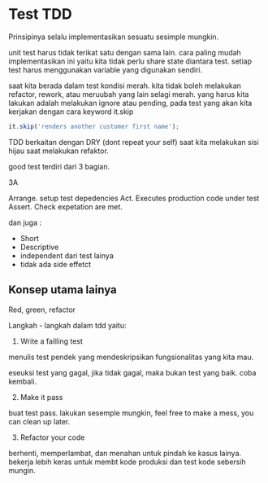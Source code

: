 # Test TDD

Prinsipinya selalu implementasikan sesuatu sesimple mungkin.

unit test harus tidak terikat satu dengan sama lain. cara paling mudah implementasikan ini yaitu kita tidak perlu share state diantara test. setiap test harus menggunakan variable yang digunakan sendiri.

saat kita berada dalam test kondisi merah. kita tidak boleh melakukan refactor, rework, atau meruubah yang lain selagi merah. yang harus kita lakukan adalah melakukan ignore atau pending, pada test yang akan kita kerjakan dengan cara keyword it.skip

```js
it.skip('renders another customer first name');
```

TDD berkaitan dengan DRY (dont repeat your self) saat kita melakukan sisi hijau saat melakukan refaktor.

good test terdiri dari 3 bagian.

3A

Arrange. setup test depedencies
Act. Executes production code under test
Assert. Check expetation are met.

dan juga :

- Short
- Descriptive
- independent dari test lainya
- tidak ada side effetct

## Konsep utama lainya

Red, green, refactor

Langkah - langkah dalam tdd yaitu:

1. Write a failling test

menulis test pendek yang mendeskripsikan fungsionalitas yang kita mau.

eseuksi test yang gagal, jika tidak gagal, maka bukan test yang baik. coba kembali.

2. Make it pass

buat test pass. lakukan sesemple mungkin, feel free to make a mess, you can clean up later.

3. Refactor your code

berhenti, memperlambat, dan menahan untuk pindah ke kasus lainya. bekerja lebih keras untuk membt kode produksi dan test kode sebersih mungin.
